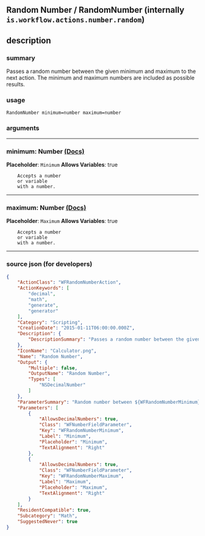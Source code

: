 
## Random Number / RandomNumber (internally `is.workflow.actions.number.random`)


## description

### summary

Passes a random number between the given minimum and maximum to the next action. The minimum and maximum numbers are included as possible results.


### usage
```
RandomNumber minimum=number maximum=number
```

### arguments

---

### minimum: Number [(Docs)](https://pfgithub.github.io/shortcutslang/gettingstarted#number-field)
**Placeholder**: `Minimum`
**Allows Variables**: true



		Accepts a number 
		or variable
		with a number.

---

### maximum: Number [(Docs)](https://pfgithub.github.io/shortcutslang/gettingstarted#number-field)
**Placeholder**: `Maximum`
**Allows Variables**: true



		Accepts a number 
		or variable
		with a number.

---

### source json (for developers)

```json
{
	"ActionClass": "WFRandomNumberAction",
	"ActionKeywords": [
		"decimal",
		"math",
		"generate",
		"generator"
	],
	"Category": "Scripting",
	"CreationDate": "2015-01-11T06:00:00.000Z",
	"Description": {
		"DescriptionSummary": "Passes a random number between the given minimum and maximum to the next action. The minimum and maximum numbers are included as possible results."
	},
	"IconName": "Calculator.png",
	"Name": "Random Number",
	"Output": {
		"Multiple": false,
		"OutputName": "Random Number",
		"Types": [
			"NSDecimalNumber"
		]
	},
	"ParameterSummary": "Random number between ${WFRandomNumberMinimum} and ${WFRandomNumberMaximum}",
	"Parameters": [
		{
			"AllowsDecimalNumbers": true,
			"Class": "WFNumberFieldParameter",
			"Key": "WFRandomNumberMinimum",
			"Label": "Minimum",
			"Placeholder": "Minimum",
			"TextAlignment": "Right"
		},
		{
			"AllowsDecimalNumbers": true,
			"Class": "WFNumberFieldParameter",
			"Key": "WFRandomNumberMaximum",
			"Label": "Maximum",
			"Placeholder": "Maximum",
			"TextAlignment": "Right"
		}
	],
	"ResidentCompatible": true,
	"Subcategory": "Math",
	"SuggestedNever": true
}
```

